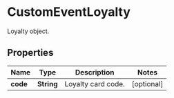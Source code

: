 

# CustomEventLoyalty

Loyalty object.

## Properties

| Name | Type | Description | Notes |
|------------ | ------------- | ------------- | -------------|
|**code** | **String** | Loyalty card code. |  [optional] |



